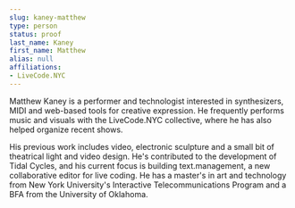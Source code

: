 ```yaml
---
slug: kaney-matthew
type: person
status: proof
last_name: Kaney
first_name: Matthew
alias: null
affiliations:
- LiveCode.NYC
---
```


Matthew Kaney is a performer and technologist interested in synthesizers, MIDI and web-based tools for creative expression. He frequently performs music and visuals with the LiveCode.NYC collective, where he has also helped organize recent shows.

His previous work includes video, electronic sculpture and a small bit of theatrical light and video design. He's contributed to the development of Tidal Cycles, and his current focus is building text.management, a new collaborative editor for live coding. He has a master's in art and technology from New York University's Interactive Telecommunications Program and a BFA from the University of Oklahoma.